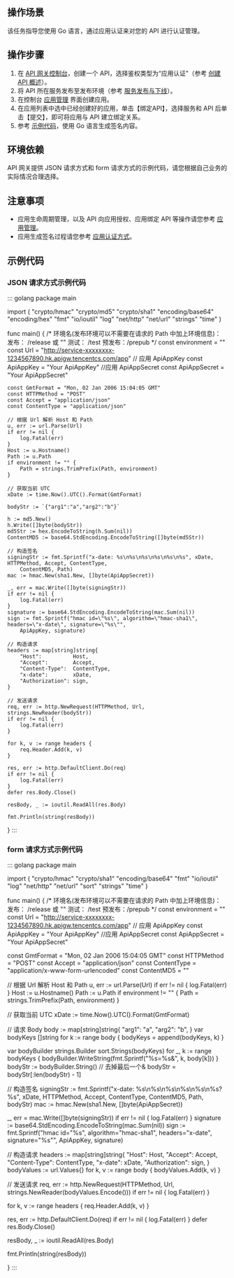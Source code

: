 ## 操作场景

该任务指导您使用 Go 语言，通过应用认证来对您的 API 进行认证管理。

## 操作步骤

1. 在 [API 网关控制台](https://console.cloud.tencent.com/apigateway/index?rid=1)，创建一个 API，选择鉴权类型为“应用认证”（参考 [创建 API 概述](https://cloud.tencent.com/document/product/628/11795)）。
2. 将 API 所在服务发布至发布环境（参考 [服务发布与下线](https://cloud.tencent.com/document/product/628/11809)）。
3. 在控制台 [应用管理](https://console.cloud.tencent.com/apigateway/app) 界面创建应用。
4. 在应用列表中选中已经创建好的应用，单击【绑定API】，选择服务和 API 后单击【提交】，即可将应用与 API 建立绑定关系。
5. 参考 [示例代码](#示例代码)，使用 Go 语言生成签名内容。

## 环境依赖

API 网关提供 JSON 请求方式和 form 请求方式的示例代码，请您根据自己业务的实际情况合理选择。

## 注意事项

- 应用生命周期管理，以及 API 向应用授权、应用绑定 API 等操作请您参考 [应用管理](https://cloud.tencent.com/document/product/628/55087)。
- 应用生成签名过程请您参考 [应用认证方式](https://cloud.tencent.com/document/product/628/55088)。

## 示例代码[](id:示例代码)
### JSON 请求方式示例代码
<dx-codeblock>
:::  golang
package main

import (
	"crypto/hmac"
	"crypto/md5"
	"crypto/sha1"
	"encoding/base64"
	"encoding/hex"
	"fmt"
	"io/ioutil"
	"log"
	"net/http"
	"net/url"
	"strings"
	"time"
)

func main() {
	/* 环境名(发布环境可以不需要在请求的 Path 中加上环境信息)：
	   发布： /release 或 ""
	   测试： /test
	   预发布：/prepub
	*/
	const environment = ""
	const Url = "http://service-xxxxxxxx-1234567890.hk.apigw.tencentcs.com/app"
	// 应用 ApiAppKey
	const ApiAppKey = "Your ApiAppKey"
	//应用 ApiAppSecret
	const ApiAppSecret = "Your ApiAppSecret"

	const GmtFormat = "Mon, 02 Jan 2006 15:04:05 GMT"
	const HTTPMethod = "POST"
	const Accept = "application/json"
	const ContentType = "application/json"

	// 根据 Url 解析 Host 和 Path
	u, err := url.Parse(Url)
	if err != nil {
		log.Fatal(err)
	}
	Host := u.Hostname()
	Path := u.Path
	if environment != "" {
		Path = strings.TrimPrefix(Path, environment)
	}

	// 获取当前 UTC
	xDate := time.Now().UTC().Format(GmtFormat)

	bodyStr := `{"arg1":"a","arg2":"b"}`

	h := md5.New()
	h.Write([]byte(bodyStr))
	md5Str := hex.EncodeToString(h.Sum(nil))
	ContentMD5 := base64.StdEncoding.EncodeToString([]byte(md5Str))

	// 构造签名
	signingStr := fmt.Sprintf("x-date: %s\n%s\n%s\n%s\n%s\n%s", xDate, HTTPMethod, Accept, ContentType,
		ContentMD5, Path)
	mac := hmac.New(sha1.New, []byte(ApiAppSecret))

	_, err = mac.Write([]byte(signingStr))
	if err != nil {
		log.Fatal(err)
	}
	signature := base64.StdEncoding.EncodeToString(mac.Sum(nil))
	sign := fmt.Sprintf("hmac id=\"%s\", algorithm=\"hmac-sha1\", headers=\"x-date\", signature=\"%s\"",
		ApiAppKey, signature)

	// 构造请求
	headers := map[string]string{
		"Host":          Host,
		"Accept":        Accept,
		"Content-Type":  ContentType,
		"x-date":        xDate,
		"Authorization": sign,
	}

	// 发送请求
	req, err := http.NewRequest(HTTPMethod, Url, strings.NewReader(bodyStr))
	if err != nil {
		log.Fatal(err)
	}

	for k, v := range headers {
		req.Header.Add(k, v)
	}

	res, err := http.DefaultClient.Do(req)
	if err != nil {
		log.Fatal(err)
	}
	defer res.Body.Close()

	resBody, _ := ioutil.ReadAll(res.Body)

	fmt.Println(string(resBody))

}
:::
</dx-codeblock>

### form 请求方式示例代码
<dx-codeblock>
:::  golang
package main

import (
	"crypto/hmac"
	"crypto/sha1"
	"encoding/base64"
	"fmt"
	"io/ioutil"
	"log"
	"net/http"
	"net/url"
	"sort"
	"strings"
	"time"
)

func main() {
	/* 环境名(发布环境可以不需要在请求的 Path 中加上环境信息)：
		发布： /release 或 ""
		测试： /test
		预发布：/prepub
	*/
	const environment	= ""
	const Url			= "http://service-xxxxxxxx-1234567890.hk.apigw.tencentcs.com/app"
	// 应用 ApiAppKey
	const ApiAppKey 	= "Your ApiAppKey"
	//应用 ApiAppSecret
	const ApiAppSecret 	= "Your ApiAppSecret"


const GmtFormat 	= "Mon, 02 Jan 2006 15:04:05 GMT"
const HTTPMethod 	= "POST"
const Accept 		= "application/json"
const ContentType 	= "application/x-www-form-urlencoded"
const ContentMD5 	= ""

// 根据 Url 解析 Host 和 Path
u, err := url.Parse(Url)
if err != nil {
	log.Fatal(err)
}
Host				:= u.Hostname()
Path				:= u.Path
if environment != "" {
	Path = strings.TrimPrefix(Path, environment)
}

// 获取当前 UTC
xDate				:= time.Now().UTC().Format(GmtFormat)

// 请求 Body
body			 	:= map[string]string{
	"arg1": "a",
	"arg2": "b",
}
var bodyKeys []string
for k := range body {
	bodyKeys = append(bodyKeys, k)
}

var bodyBuilder strings.Builder
sort.Strings(bodyKeys)
for _, k := range bodyKeys {
	bodyBuilder.WriteString(fmt.Sprintf("%s=%s&", k, body[k]))
}
bodyStr := bodyBuilder.String()
// 去掉最后一个&
bodyStr = bodyStr[:len(bodyStr) - 1]


// 构造签名
signingStr := fmt.Sprintf("x-date: %s\n%s\n%s\n%s\n%s\n%s?%s", xDate, HTTPMethod, Accept, ContentType,
	ContentMD5, Path, bodyStr)
mac := hmac.New(sha1.New, []byte(ApiAppSecret))

_, err	= mac.Write([]byte(signingStr))
if err != nil {
	log.Fatal(err)
}
signature := base64.StdEncoding.EncodeToString(mac.Sum(nil))
sign := fmt.Sprintf("hmac id=\"%s\", algorithm=\"hmac-sha1\", headers=\"x-date\", signature=\"%s\"",
	ApiAppKey, signature)


// 构造请求
headers := map[string]string{
	"Host": Host,
	"Accept": Accept,
	"Content-Type": ContentType,
	"x-date": xDate,
	"Authorization": sign,
}
bodyValues := url.Values{}
for k, v := range body {
	bodyValues.Add(k, v)
}


// 发送请求
req, err := http.NewRequest(HTTPMethod, Url, strings.NewReader(bodyValues.Encode()))
if err != nil {
	log.Fatal(err)
}

for k, v := range headers {
	req.Header.Add(k, v)
}

res, err := http.DefaultClient.Do(req)
if err != nil {
	log.Fatal(err)
}
defer res.Body.Close()

resBody, _ := ioutil.ReadAll(res.Body)

fmt.Println(string(resBody))

}
:::
</dx-codeblock>
